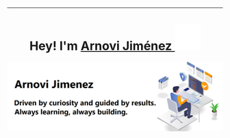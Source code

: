 <hr>
<h1 align="center">Hey! I'm <a href="https://github.com/arnovii">Arnovi Jiménez <a><img src="https://github.com/Arnovii/arnovii/blob/main/assets/gifs/wave.gif" width="60px"/></h1>





<img src="https://github.com/Arnovii/arnovii/blob/main/assets/imgs/banner1.png" align="center" alt="berkeli header image">
